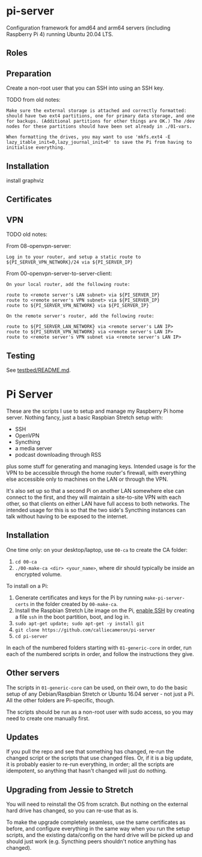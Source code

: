 # pi-server

Configuration framework for amd64 and arm64 servers (including Raspberry Pi 4)
running Ubuntu 20.04 LTS.

## Roles

## Preparation

Create a non-root user that you can SSH into using an SSH key.

TODO from old notes:

```text
Make sure the external storage is attached and correctly formatted: should have two ext4 partitions, one for primary data storage, and one for backups. (Additional partitions for other things are OK.) The /dev nodes for these partitions should have been set already in ./01-vars.

When formatting the drives, you may want to use 'mkfs.ext4 -E lazy_itable_init=0,lazy_journal_init=0' to save the Pi from having to initialise everything.
```

## Installation

install graphviz

## Certificates

## VPN

TODO old notes:

From 08-openvpn-server:

```shell
Log in to your router, and setup a static route to ${PI_SERVER_VPN_NETWORK}/24 via ${PI_SERVER_IP}
```

From 00-openvpn-server-to-server-client:

```shell
On your local router, add the following route:

route to <remote server's LAN subnet> via ${PI_SERVER_IP}
route to <remote server's VPN subnet> via ${PI_SERVER_IP}
route to ${PI_SERVER_VPN_NETWORK} via ${PI_SERVER_IP}

On the remote server's router, add the following route:

route to ${PI_SERVER_LAN_NETWORK} via <remote server's LAN IP>
route to ${PI_SERVER_VPN_NETWORK} via <remote server's LAN IP>
route to <remote server's VPN subnet via <remote server's LAN IP>
```

## Testing

See [testbed/README.md](testbed/README.md).

Pi Server
=========

These are the scripts I use to setup and manage my Raspberry Pi home
server. Nothing fancy, just a basic Raspbian Stretch setup with:

- SSH
- OpenVPN
- Syncthing
- a media server
- podcast downloading through RSS

plus some stuff for generating and managing keys. Intended usage is
for the VPN to be accessible through the home router's firewall, with
everything else accessible only to machines on the LAN or through the
VPN.

It's also set up so that a second Pi on another LAN somewhere else can
connect to the first, and they will maintain a site-to-site VPN with
each other, so that clients on either LAN have full access to both
networks. The intended usage for this is so that the two side's
Syncthing instances can talk without having to be exposed to the
internet.

Installation
------------

One time only: on your desktop/laptop, use `00-ca` to create the CA
folder:

1. `cd 00-ca`
2. `./00-make-ca <dir> <your_name>`, where dir should typically be
   inside an encrypted volume.

To install on a Pi:

1. Generate certificates and keys for the Pi by running
   `make-pi-server-certs` in the folder created by `00-make-ca`.
2. Install the Raspbian Stretch Lite image on the Pi,
   [enable SSH](https://www.raspberrypi.org/blog/a-security-update-for-raspbian-pixel/)
   by creating a file `ssh` in the boot partition, boot, and log
   in.
3. `sudo apt-get update; sudo apt-get -y install git`
4. `git clone https://github.com/calliecameron/pi-server`
5. `cd pi-server`

In each of the numbered folders starting with `01-generic-core` in
order, run each of the numbered scripts in order, and follow the
instructions they give.

Other servers
-------------

The scripts in `01-generic-core` can be used, on their own, to do the
basic setup of any Debian/Raspbian Stretch or Ubuntu 16.04 server - not
just a Pi. All the other folders are Pi-specific, though.

The scripts should be run as a non-root user with sudo access, so you
may need to create one manually first.

Updates
-------

If you pull the repo and see that something has changed, re-run the
changed script or the scripts that use changed files. Or, if it is a
big update, it is probably easier to re-run everything, in order; all
the scripts are idempotent, so anything that hasn't changed will just
do nothing.

Upgrading from Jessie to Stretch
--------------------------------

You will need to reinstall the OS from scratch. But nothing on the
external hard drive has changed, so you can re-use that as is.

To make the upgrade completely seamless, use the same certificates as
before, and configure everything in the same way when you run the
setup scripts, and the existing data/config on the hard drive will be
picked up and should just work (e.g. Syncthing peers shouldn't notice
anything has changed).
